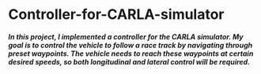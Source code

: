 # Controller-for-CARLA-simulator

##### In this project, I implemented a controller for the CARLA simulator. My goal is to control the vehicle to follow a race track by navigating through preset waypoints. The vehicle needs to reach these waypoints at certain desired speeds, so both longitudinal and lateral control will be required.
